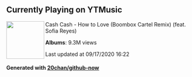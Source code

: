 ## Currently Playing on YTMusic

[<img align="left" width="100" src="https://i.ytimg.com/vi/EmI6b8xFSX4/sddefault.jpg?sqp=-oaymwEWCJADEOEBIAQqCghqEJQEGHgg6AJIWg&rs">](https://music.youtube.com/channel/UC5EtjJLEqaSDZ8kVcnhNNGQ)

Cash Cash - How to Love (Boombox Cartel Remix) (feat. Sofia Reyes)

**Albums**: 9.3M views

Last updated at 09/17/2020 16:22

#### Generated with [20chan/github-now](https://github.com/20chan/github-now)


<!--
**20chan/20chan** is a ✨ _special_ ✨ repository because its `README.md` (this file) appears on your GitHub profile.

Here are some ideas to get you started:

- 🔭 I’m currently working on ...
- 🌱 I’m currently learning ...
- 👯 I’m looking to collaborate on ...
- 🤔 I’m looking for help with ...
- 💬 Ask me about ...
- 📫 How to reach me: ...
- 😄 Pronouns: ...
- ⚡ Fun fact: ...
-->
